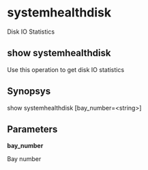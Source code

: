 # systemhealthdisk

Disk IO Statistics

## show systemhealthdisk

Use this operation to get disk IO statistics

## Synopsys 

show systemhealthdisk \[bay\_number=&lt;string&gt;\]

## Parameters 

**bay\_number**

Bay number
